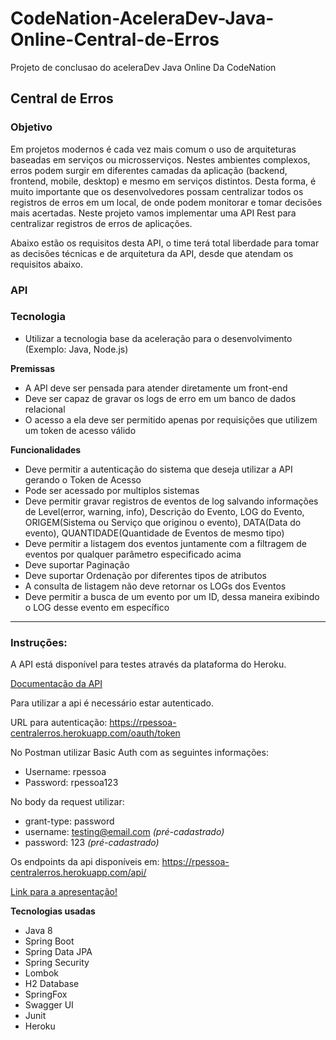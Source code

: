 # CodeNation-AceleraDev-Java-Online-Central-de-Erros
Projeto de conclusao do aceleraDev Java Online Da CodeNation

## Central de Erros

### Objetivo
Em projetos modernos é cada vez mais comum o uso de arquiteturas baseadas em serviços ou microsserviços. Nestes ambientes complexos, erros podem surgir em diferentes camadas da aplicação (backend, frontend, mobile, desktop) e mesmo em serviços distintos. Desta forma, é muito importante que os desenvolvedores possam centralizar todos os registros de erros em um local, de onde podem monitorar e tomar decisões mais acertadas. Neste projeto vamos implementar uma API Rest para centralizar registros de erros de aplicações.

Abaixo estão os requisitos desta API, o time terá total liberdade para tomar as decisões técnicas e de arquitetura da API, desde que atendam os requisitos abaixo.

### API

### Tecnologia
* Utilizar a tecnologia base da aceleração para o desenvolvimento (Exemplo: Java, Node.js)

**Premissas**&nbsp;


* A API deve ser pensada para atender diretamente um front-end
* Deve ser capaz de gravar os logs de erro em um banco de dados relacional
* O acesso a ela deve ser permitido apenas por requisições que utilizem um token de acesso válido &nbsp;

**Funcionalidades**&nbsp;
* Deve permitir a autenticação do sistema que deseja utilizar a API gerando o Token de Acesso
* Pode ser acessado por multiplos sistemas
* Deve permitir gravar registros de eventos de log salvando informações de Level(error, warning, info), Descrição do Evento, LOG do Evento, ORIGEM(Sistema ou Serviço que originou o evento), DATA(Data do evento), QUANTIDADE(Quantidade de Eventos de mesmo tipo)
* Deve permitir a listagem dos eventos juntamente com a filtragem de eventos por qualquer parâmetro especificado acima
* Deve suportar Paginação
* Deve suportar Ordenação por diferentes tipos de atributos
* A consulta de listagem não deve retornar os LOGs dos Eventos
* Deve permitir a busca de um evento por um ID, dessa maneira exibindo o LOG desse evento em específico

***


### Instruções:

A API está disponível para testes através da plataforma do Heroku.

[Documentação da API](https://rpessoa-centralerros.herokuapp.com/swagger-ui.html "SwaggerUi")

Para utilizar a api é necessário estar autenticado.

URL para autenticação: https://rpessoa-centralerros.herokuapp.com/oauth/token

No Postman utilizar Basic Auth com as seguintes informações:
- Username: rpessoa
- Password: rpessoa123

No body da request utilizar:
- grant-type: password
- username: testing@email.com _(pré-cadastrado)_
- password: 123 _(pré-cadastrado)_

Os endpoints da api disponíveis em: https://rpessoa-centralerros.herokuapp.com/api/

[Link para a apresentação!](https://www.youtube.com/watch?v=RC82fqLI640)

**Tecnologias usadas**
* Java 8
* Spring Boot
* Spring Data JPA
* Spring Security
* Lombok
* H2 Database
* SpringFox
* Swagger UI
* Junit
* Heroku
